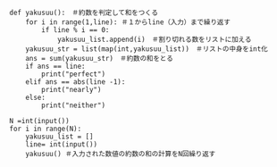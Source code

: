
    def yakusuu():　＃約数を判定して和をつくる
        for i in range(1,line): ＃１からline（入力）まで繰り返す
            if line % i == 0:
                yakusuu_list.append(i)　＃割り切れる数をリストに加える
        yakusuu_str = list(map(int,yakusuu_list))　＃リストの中身をint化
        ans = sum(yakusuu_str)　＃約数の和をとる
        if ans == line:
            print("perfect")
        elif ans == abs(line -1):
            print("nearly")
        else:
            print("neither")
                       
    N =int(input())
    for i in range(N):
        yakusuu_list = []
        line= int(input())
        yakusuu() ＃入力された数値の約数の和の計算をN回繰り返す 
